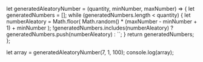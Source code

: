 let generatedAleatoryNumber = (quantity, minNumber, maxNumber) => {
  let generatedNumbers = [];
  while (generatedNumbers.length < quantity) {
    let numberAleatory = Math.floor(
      Math.random() * (maxNumber - minNumber + 1) + minNumber
    );
    !generatedNumbers.includes(numberAleatory)
      ? generatedNumbers.push(numberAleatory)
      : ``;
  }
  return generatedNumbers;
};

let array = generatedAleatoryNumber(7, 1, 100);
console.log(array);